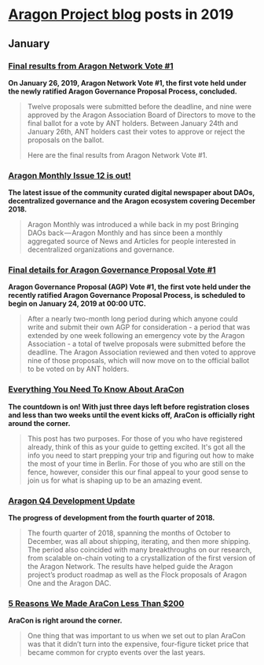 # **[Aragon Project blog](https://blog.aragon.org/)** posts in 2019

## January

### [**Final results from Aragon Network Vote #1**](https://blog.aragon.org/final-results-from-aragon-network-vote-1/)
**On January 26, 2019, Aragon Network Vote #1, the first vote held under the newly ratified Aragon Governance Proposal Process, concluded.**

> Twelve proposals were submitted before the deadline, and nine were approved by the Aragon Association Board of Directors to move to the final ballot for a vote by ANT holders. Between January 24th and January 26th, ANT holders cast their votes to approve or reject the proposals on the ballot.
> 
> Here are the final results from Aragon Network Vote #1.

### [**Aragon Monthly Issue 12 is out!**](https://blog.aragon.org/aragon-monthly-issue-12-is-out/)
**The latest issue of the community curated digital newspaper about DAOs, decentralized governance and the Aragon ecosystem covering December 2018.**

> Aragon Monthly was introduced a while back in my post Bringing DAOs back — Aragon Monthly and has since been a monthly aggregated source of News and Articles for people interested in decentralized organizations and governance.

### [**Final details for Aragon Governance Proposal Vote #1**](https://blog.aragon.org/agp-vote-1/)
**Aragon Governance Proposal (AGP) Vote #1, the first vote held under the recently ratified Aragon Governance Proposal Process, is scheduled to begin on January 24, 2019 at 00:00 UTC.**

> After a nearly two-month long period during which anyone could write and submit their own AGP for consideration - a period that was extended by one week following an emergency vote by the Aragon Association - a total of twelve proposals were submitted before the deadline. The Aragon Association reviewed and then voted to approve nine of those proposals, which will now move on to the official ballot to be voted on by ANT holders.

### [**Everything You Need To Know About AraCon**](https://blog.aragon.org/everything-you-need-to-know-about-aracon/)
**The countdown is on! With just three days left before registration closes and less than two weeks until the event kicks off, AraCon is officially right around the corner.**

> This post has two purposes. For those of you who have registered already, think of this as your guide to getting excited. It's got all the info you need to start prepping your trip and figuring out how to make the most of your time in Berlin. For those of you who are still on the fence, however, consider this our final appeal to your good sense to join us for what is shaping up to be an amazing event.

### [**Aragon Q4 Development Update**](https://blog.aragon.org/aragon-q4-2018-development-update/)
**The progress of development from the fourth quarter of 2018.**

> The fourth quarter of 2018, spanning the months of October to December, was all about shipping, iterating, and then more shipping. The period also coincided with many breakthroughs on our research, from scalable on-chain voting to a crystallization of the first version of the Aragon Network. The results have helped guide the Aragon project’s product roadmap as well as the Flock proposals of Aragon One and the Aragon DAC.

### [**5 Reasons We Made AraCon Less Than $200**](https://blog.aragon.org/5-reasons-we-made-aracon-less-than-200/)
**AraCon is right around the corner.**

> One thing that was important to us when we set out to plan AraCon was that it didn’t turn into the expensive, four-figure ticket price that became common for crypto events over the last years.
